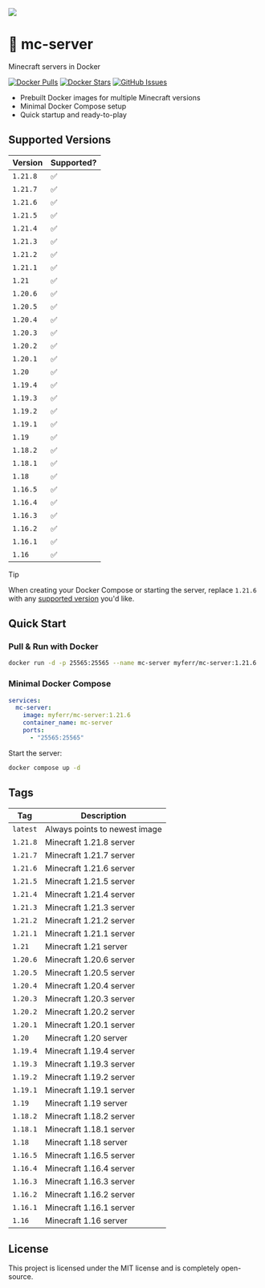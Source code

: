 ![](https://github.com/user-attachments/assets/4e6d9da8-3598-4260-be27-187963bcce9a)

# 🐳 mc-server
Minecraft servers in Docker

[![Docker Pulls](https://img.shields.io/docker/pulls/myferr/mc-server.svg?logo=docker)](https://hub.docker.com/r/myferr/mc-server/)
[![Docker Stars](https://img.shields.io/docker/stars/myferr/mc-server.svg?logo=docker)](https://hub.docker.com/r/myferr/mc-server/)
[![GitHub Issues](https://img.shields.io/github/issues-raw/myferr/mc-server.svg)](https://github.com/myferr/mc-server/issues)

- Prebuilt Docker images for multiple Minecraft versions
- Minimal Docker Compose setup
- Quick startup and ready-to-play

## Supported Versions

| Version    | Supported?  |
| ---------- | ----------- |
| `1.21.8`   | ✅          |
| `1.21.7`   | ✅          |
| `1.21.6`   | ✅          |
| `1.21.5`   | ✅          |
| `1.21.4`   | ✅          |
| `1.21.3`   | ✅          |
| `1.21.2`   | ✅          |
| `1.21.1`   | ✅          |
| `1.21`     | ✅          |
| `1.20.6`   | ✅          |
| `1.20.5`   | ✅          |
| `1.20.4`   | ✅          |
| `1.20.3`   | ✅          |
| `1.20.2`   | ✅          |
| `1.20.1`   | ✅          |
| `1.20`     | ✅          |
| `1.19.4`   | ✅          |
| `1.19.3`   | ✅          |
| `1.19.2`   | ✅          |
| `1.19.1`   | ✅          |
| `1.19`     | ✅          |
| `1.18.2`   | ✅          |
| `1.18.1`   | ✅          |
| `1.18`     | ✅          |
| `1.16.5`   | ✅          |
| `1.16.4`   | ✅          |
| `1.16.3`   | ✅          |
| `1.16.2`   | ✅          |
| `1.16.1`   | ✅          |
| `1.16`     | ✅          |

> [!TIP]
> When creating your Docker Compose or starting the server, replace `1.21.6` with any [supported version](https://github.com/myferr/mc-server#supported-versions) you'd like.

## Quick Start

### Pull & Run with Docker
```bash
docker run -d -p 25565:25565 --name mc-server myferr/mc-server:1.21.6
```

### Minimal Docker Compose

```yaml
services:
  mc-server:
    image: myferr/mc-server:1.21.6
    container_name: mc-server
    ports:
      - "25565:25565"
```

Start the server:

```bash
docker compose up -d
```

## Tags

| Tag      | Description                   |
| -------- | ----------------------------- |
| `latest` | Always points to newest image |
| `1.21.8` | Minecraft 1.21.8 server       |
| `1.21.7` | Minecraft 1.21.7 server       |
| `1.21.6` | Minecraft 1.21.6 server       |
| `1.21.5` | Minecraft 1.21.5 server       |
| `1.21.4` | Minecraft 1.21.4 server       |
| `1.21.3` | Minecraft 1.21.3 server       |
| `1.21.2` | Minecraft 1.21.2 server       |
| `1.21.1` | Minecraft 1.21.1 server       |
| `1.21` | Minecraft 1.21 server       |
| `1.20.6` | Minecraft 1.20.6 server       |
| `1.20.5` | Minecraft 1.20.5 server       |
| `1.20.4` | Minecraft 1.20.4 server       |
| `1.20.3` | Minecraft 1.20.3 server       |
| `1.20.2` | Minecraft 1.20.2 server       |
| `1.20.1` | Minecraft 1.20.1 server       |
| `1.20` | Minecraft 1.20 server       |
| `1.19.4` | Minecraft 1.19.4 server       |
| `1.19.3` | Minecraft 1.19.3 server       |
| `1.19.2` | Minecraft 1.19.2 server       |
| `1.19.1` | Minecraft 1.19.1 server       |
| `1.19` | Minecraft 1.19 server       |
| `1.18.2` | Minecraft 1.18.2 server       |
| `1.18.1` | Minecraft 1.18.1 server       |
| `1.18` | Minecraft 1.18 server       |
| `1.16.5` | Minecraft 1.16.5 server       |
| `1.16.4` | Minecraft 1.16.4 server       |
| `1.16.3` | Minecraft 1.16.3 server       |
| `1.16.2` | Minecraft 1.16.2 server       |
| `1.16.1` | Minecraft 1.16.1 server       |
| `1.16` | Minecraft 1.16 server       |

## License

This project is licensed under the MIT license and is completely open-source.
